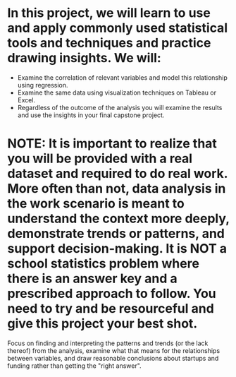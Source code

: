 # In this project, we will learn to use and apply commonly used statistical tools and techniques and practice drawing insights. We will:

* Examine the correlation of relevant variables and model this relationship using regression.
* Examine the same data using visualization techniques on Tableau or Excel.
* Regardless of the outcome of the analysis you will examine the results and use the insights in your final capstone project.

# NOTE: It is important to realize that you will be provided with a real dataset and required to do real work. More often than not, data analysis in the work scenario is meant to understand the context more deeply, demonstrate trends or patterns, and support decision-making. It is NOT a school statistics problem where there is an answer key and a prescribed approach to follow. You need to try and be resourceful and give this project your best shot.

Focus on finding and interpreting the patterns and trends (or the lack thereof) from the analysis, examine what that means for the relationships between variables, and draw reasonable conclusions about startups and funding rather than getting the "right answer".
